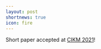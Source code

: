```yaml
---
layout: post
shortnews: true
icon: fire
---
```

Short paper accepted at [CIKM 2021][link]!

[link]: https://www.cikm2021.org/


